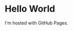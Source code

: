 <!DOCTYPE html>
<html>
  <title>
    Ariamis
  </title>
<body>
<h1>Hello World</h1>
<p>I'm hosted with GitHub Pages.</p>
</body>
</html>
